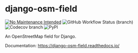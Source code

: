 # django-osm-field

[![No Maintenance Intended](http://unmaintained.tech/badge.svg)](http://unmaintained.tech/)
![GitHub Workflow Status (branch)](https://img.shields.io/github/workflow/status/MarkusH/django-osm-field/CI/master?style=for-the-badge)
![Codecov branch](https://img.shields.io/codecov/c/gh/MarkusH/django-osm-field/master?style=for-the-badge)
![PyPI](https://img.shields.io/pypi/v/django-osm-field?style=for-the-badge)

An OpenStreetMap field for Django.

Documentation: https://django-osm-field.readthedocs.io/
